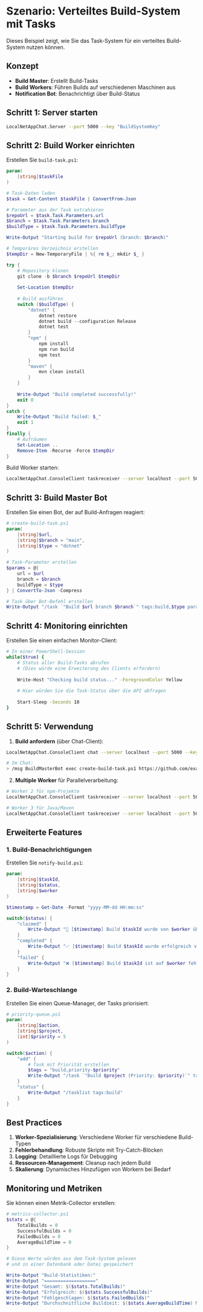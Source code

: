 # Szenario: Verteiltes Build-System mit Tasks

Dieses Beispiel zeigt, wie Sie das Task-System für ein verteiltes Build-System nutzen können.

## Konzept

- **Build Master**: Erstellt Build-Tasks
- **Build Workers**: Führen Builds auf verschiedenen Maschinen aus
- **Notification Bot**: Benachrichtigt über Build-Status

## Schritt 1: Server starten

```bash
LocalNetAppChat.Server --port 5000 --key "BuildSystemKey"
```

## Schritt 2: Build Worker einrichten

Erstellen Sie `build-task.ps1`:

```powershell
param(
    [string]$taskFile
)

# Task-Daten laden
$task = Get-Content $taskFile | ConvertFrom-Json

# Parameter aus der Task extrahieren
$repoUrl = $task.Task.Parameters.url
$branch = $task.Task.Parameters.branch
$buildType = $task.Task.Parameters.buildType

Write-Output "Starting build for $repoUrl (branch: $branch)"

# Temporäres Verzeichnis erstellen
$tempDir = New-TemporaryFile | %{ rm $_; mkdir $_ }

try {
    # Repository klonen
    git clone -b $branch $repoUrl $tempDir
    
    Set-Location $tempDir
    
    # Build ausführen
    switch ($buildType) {
        "dotnet" {
            dotnet restore
            dotnet build --configuration Release
            dotnet test
        }
        "npm" {
            npm install
            npm run build
            npm test
        }
        "maven" {
            mvn clean install
        }
    }
    
    Write-Output "Build completed successfully!"
    exit 0
}
catch {
    Write-Output "Build failed: $_"
    exit 1
}
finally {
    # Aufräumen
    Set-Location ..
    Remove-Item -Recurse -Force $tempDir
}
```

Build Worker starten:
```bash
LocalNetAppChat.ConsoleClient taskreceiver --server localhost --port 5000 --key "BuildSystemKey" --clientName "BuildWorker1" --tags "build,dotnet" --processor "./build-task.ps1"
```

## Schritt 3: Build Master Bot

Erstellen Sie einen Bot, der auf Build-Anfragen reagiert:

```powershell
# create-build-task.ps1
param(
    [string]$url,
    [string]$branch = "main",
    [string]$type = "dotnet"
)

# Task-Parameter erstellen
$params = @{
    url = $url
    branch = $branch
    buildType = $type
} | ConvertTo-Json -Compress

# Task über Bot-Befehl erstellen
Write-Output "/task `"Build $url branch $branch`" tags:build,$type params:$params"
```

## Schritt 4: Monitoring einrichten

Erstellen Sie einen einfachen Monitor-Client:

```bash
# In einer PowerShell-Session
while($true) {
    # Status aller Build-Tasks abrufen
    # (Dies würde eine Erweiterung des Clients erfordern)
    
    Write-Host "Checking build status..." -ForegroundColor Yellow
    
    # Hier würden Sie die Task-Status über die API abfragen
    
    Start-Sleep -Seconds 10
}
```

## Schritt 5: Verwendung

1. **Build anfordern** (über Chat-Client):
```bash
LocalNetAppChat.ConsoleClient chat --server localhost --port 5000 --key "BuildSystemKey" --clientName "Developer"

# Im Chat:
> /msg BuildMasterBot exec create-build-task.ps1 https://github.com/example/project main dotnet
```

2. **Multiple Worker** für Parallelverarbeitung:
```bash
# Worker 2 für npm-Projekte
LocalNetAppChat.ConsoleClient taskreceiver --server localhost --port 5000 --key "BuildSystemKey" --clientName "BuildWorker2" --tags "build,npm" --processor "./build-task.ps1"

# Worker 3 für Java/Maven
LocalNetAppChat.ConsoleClient taskreceiver --server localhost --port 5000 --key "BuildSystemKey" --clientName "BuildWorker3" --tags "build,maven" --processor "./build-task.ps1"
```

## Erweiterte Features

### 1. Build-Benachrichtigungen

Erstellen Sie `notify-build.ps1`:

```powershell
param(
    [string]$taskId,
    [string]$status,
    [string]$worker
)

$timestamp = Get-Date -Format "yyyy-MM-dd HH:mm:ss"

switch($status) {
    "claimed" {
        Write-Output "🔨 [$timestamp] Build $taskId wurde von $worker übernommen"
    }
    "completed" {
        Write-Output "✅ [$timestamp] Build $taskId wurde erfolgreich von $worker abgeschlossen"
    }
    "failed" {
        Write-Output "❌ [$timestamp] Build $taskId ist auf $worker fehlgeschlagen"
    }
}
```

### 2. Build-Warteschlange

Erstellen Sie einen Queue-Manager, der Tasks priorisiert:

```powershell
# priority-queue.ps1
param(
    [string]$action,
    [string]$project,
    [int]$priority = 5
)

switch($action) {
    "add" {
        # Task mit Priorität erstellen
        $tags = "build,priority-$priority"
        Write-Output "/task `"Build $project (Priority: $priority)`" tags:$tags"
    }
    "status" {
        Write-Output "/tasklist tags:build"
    }
}
```

## Best Practices

1. **Worker-Spezialisierung**: Verschiedene Worker für verschiedene Build-Typen
2. **Fehlerbehandlung**: Robuste Skripte mit Try-Catch-Blöcken
3. **Logging**: Detaillierte Logs für Debugging
4. **Ressourcen-Management**: Cleanup nach jedem Build
5. **Skalierung**: Dynamisches Hinzufügen von Workern bei Bedarf

## Monitoring und Metriken

Sie können einen Metrik-Collector erstellen:

```powershell
# metrics-collector.ps1
$stats = @{
    TotalBuilds = 0
    SuccessfulBuilds = 0
    FailedBuilds = 0
    AverageBuildTime = 0
}

# Diese Werte würden aus dem Task-System gelesen
# und in einer Datenbank oder Datei gespeichert

Write-Output "Build-Statistiken:"
Write-Output "==================="
Write-Output "Gesamt: $($stats.TotalBuilds)"
Write-Output "Erfolgreich: $($stats.SuccessfulBuilds)"
Write-Output "Fehlgeschlagen: $($stats.FailedBuilds)"
Write-Output "Durchschnittliche Buildzeit: $($stats.AverageBuildTime) Minuten"
```
